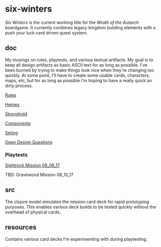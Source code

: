 # six-winters

*Six Winters* is the current working title for the *Wrath of the Autarch* boardgame. It currently combines legacy kingdom building elements with a push your luck card driven quest system.

## doc

My musings on rules, playtests, and various textual artifacts. My goal is to keep all design artifacts as basic ASCII text for as long as possible. I've been burned by trying to make things look nice when they're changing too quickly. At some point, I'll have to create some usable cards, characters, maps, etc, but for as long as possible I'm hoping to have a really quick an dirty process.

[Rules](doc/RULES.md)

[Heroes](doc/HEROES.md)

[Stronghold](doc/STRONGHOLD.md)

[Components](doc/COMPONENTS.md)

[Seting](doc/SETTING.md)

[Open Design Questions](doc/QUESTIONS.md)

### Playtests

[Sightrock Mission 08_06_17](doc/playtests/170608_SIGHTROCK_ONE.md)

TBD: Gravewood Mission 08_10_17

## src

The clojure model simulates the mission card deck for rapid prototyping purposes. This enables various deck builds to be tested quickly without the overhead of physical cards.

## resources

Contains various card decks I'm experimenting with during playtesting.